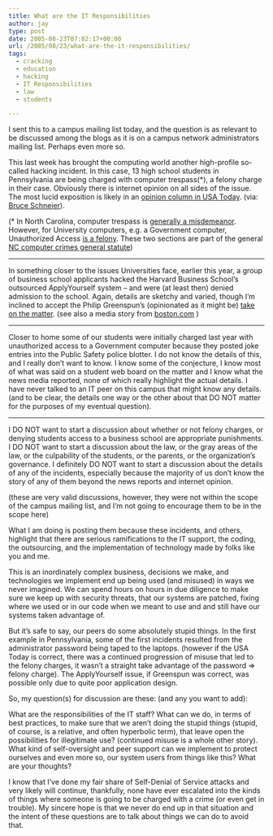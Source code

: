 ```yaml
---
title: What are the IT Responsibilities
author: jay
type: post
date: 2005-08-23T07:02:17+00:00
url: /2005/08/23/what-are-the-it-responsibilities/
tags:
  - cracking
  - education
  - hacking
  - IT Responsibilities
  - law
  - students

---
```

I sent this to a campus mailing list today, and the question is as relevant to be discussed among the blogs as it is on a campus network administrators mailing list. Perhaps even more so.

This last week has brought the computing world another high-profile so-called hacking incident. In this case, 13 high school students in Pennsylvania are being charged with computer trespass(*), a felony charge in their case. Obviously there is internet opinion on all sides of the issue. The most lucid exposition is likely in an [opinion column in USA Today][1]. (via: [Bruce Schneier][2]).

(* In North Carolina, computer trespass is [generally a misdemeanor][3]. However, for University computers, e.g. a Government computer, Unauthorized Access  [is a felony][4]. These two sections are part of the general [NC computer crimes general statute][5])

* * *

In something closer to the issues Universities face, earlier this year, a group of business school applicants hacked the Harvard Business School’s outsourced ApplyYourself system &#8211; and were (at least then) denied admission to the school. Again, details are sketchy and varied, though I’m inclined to accept the Philip Greenspun’s (opinionated as it might be) [take on the matter][6]. (see also a media story from [boston.com][7] )

* * *

Closer to home some of our students were initially charged last year with unauthorized access to a Government computer because they posted joke entries into the Public Safety police blotter. I do not know the details of this, and I really don’t want to know. I know some of the conjecture, I know most of what was said on a student web board on the matter and I know what the news media reported, none of which really highlight the actual details. I have never talked to an IT peer on this campus that might know any details. (and to be clear, the details one way or the other about that DO NOT matter for the purposes of my eventual question).

* * *

I DO NOT want to start a discussion about whether or not felony charges, or denying students access to a business school are appropriate punishments. I DO NOT want to start a discussion about the law, or the gray areas of the law, or the culpability of the students, or the parents, or the organization’s governance. I definitely DO NOT want to start a discussion about the details of any of the incidents, especially because the majority of us don’t know the story of any of them beyond the news reports and internet opinion.

(these are very valid discussions, however, they were not within the scope of the campus mailing list, and I’m not going to encourage them to be in the scope here)

What I am doing is posting them because these incidents, and others, highlight that there are serious ramifications to the IT support, the coding, the outsourcing, and the implementation of technology made by folks like you and me.

This is an inordinately complex business, decisions we make, and technologies we implement end up being used (and misused) in ways we never imagined. We can spend hours on hours in due diligence to make sure we keep up with security threats, that our systems are patched, fixing where we used or in our code when we meant to use and and still have our systems taken advantage of.

But it’s safe to say, our peers do some absolutely stupid things. In the first example in Pennsylvania, some of the first incidents resulted from the administrator password being taped to the laptops. (however if the USA Today is correct, there was a continued progression of misuse that led to the felony charges, it wasn’t a straight take advantage of the password => felony charge). The ApplyYourself issue, if Greenspun was correct, was possible only due to quite poor application design.

So, my question(s) for discussion are these: (and any you want to add):

What are the responsibilities of the IT staff? What can we do, in terms of best practices, to make sure that we aren’t doing the stupid things (stupid, of course, is a relative, and often hyperbolic term), that leave open the possibilities for illegitimate use? (continued misuse is a whole other story). What kind of self-oversight and peer support can we implement to protect ourselves and even more so, our system users from things like this? What are your thoughts?

I know that I’ve done my fair share of Self-Denial of Service attacks and very likely will continue, thankfully, none have ever escalated into the kinds of things where someone is going to be charged with a crime (or even get in trouble). My sincere hope is that we never do end up in that situation and the intent of these questions are to talk about things we can do to avoid that.

 [1]: http://www.usatoday.com/tech/columnist/andrewkantor/2005-08-18-kutztown-kids_x.htm
 [2]: http://www.schneier.com/blog/archives/2005/08/computer_crime.html
 [3]: http://www.ncga.state.nc.us/EnactedLegislation/Statutes/HTML/BySection/Chapter_14/GS_14-458.html
 [4]: http://www.ncga.state.nc.us/EnactedLegislation/Statutes/HTML/BySection/Chapter_14/GS_14-454.1.html
 [5]: http://www.ncga.state.nc.us/EnactedLegislation/Statutes/HTML/ByArticle/Chapter_14/Article_60.html
 [6]: http://blogs.law.harvard.edu/philg/2005/03/08
 [7]: http://www.boston.com/news/local/massachusetts/articles/2005/03/04/harvard_applicants_breached_security?mode=PF